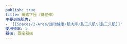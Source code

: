```yaml
---
publish: true
title: 绳索下压（臂屈伸）
主要训练肌肉:
- '[[Spaces/2-Area/运动健康/肌肉库/肱三头肌\|肱三头肌]]'
使用频率: 5
器械: 固定器械
---
```

